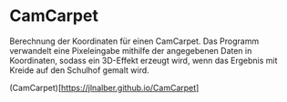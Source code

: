 # CamCarpet

Berechnung der Koordinaten für einen CamCarpet. Das Programm verwandelt eine Pixeleingabe mithilfe der angegebenen Daten in Koordinaten, sodass ein 3D-Effekt erzeugt wird, wenn das Ergebnis mit Kreide auf den Schulhof gemalt wird.

(CamCarpet)[https://jlnalber.github.io/CamCarpet]
